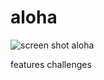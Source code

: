 # aloha

<img src="images/screen-shot-aloha.png"
            alt="screen shot aloha">

features
challenges 